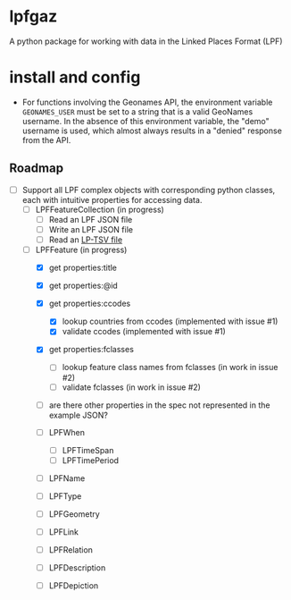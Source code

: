 # lpfgaz

A python package for working with data in the Linked Places Format (LPF)

# install and config

- For functions involving the Geonames API, the environment variable `GEONAMES_USER` must be set to a string that is a valid GeoNames username. In the absence of this environment variable, the "demo" username is used, which almost always results in a "denied" response from the API.

## Roadmap

- [ ] Support all LPF complex objects with corresponding python classes, each with intuitive properties for accessing data.
    - [ ] LPFFeatureCollection (in progress)
        - [ ] Read an LPF JSON file
        - [ ] Write an LPF JSON file
        - [ ] Read an [LP-TSV file](https://github.com/LinkedPasts/linked-places-format/blob/main/tsv_0.5.md)
    - [ ] LPFFeature (in progress)
        - [x] get properties:title
        - [x] get properties:@id
        - [x] get properties:ccodes
            - [x] lookup countries from ccodes (implemented with issue #1)
            - [x] validate ccodes (implemented with issue #1)
        - [x] get properties:fclasses
            - [ ] lookup feature class names from fclasses (in work in issue #2)
            - [ ] validate fclasses (in work in issue #2)
        - [ ] are there other properties in the spec not represented in the example JSON?
        - [ ] LPFWhen
            - [ ] LPFTimeSpan
            - [ ] LPFTimePeriod
        - [ ] LPFName
        - [ ] LPFType
        - [ ] LPFGeometry
        - [ ] LPFLink
        - [ ] LPFRelation
        - [ ] LPFDescription
        - [ ] LPFDepiction


